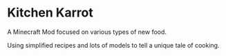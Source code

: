 # Kitchen Karrot

A Minecraft Mod focused on various types of new food.

Using simplified recipes and lots of models to tell a unique tale of cooking.
